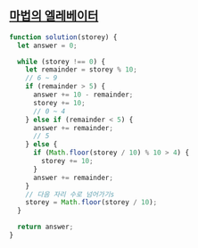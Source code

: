 ## <a href='https://school.programmers.co.kr/learn/courses/30/lessons/148653'>마법의 엘레베이터 </a>

```javascript
function solution(storey) {
  let answer = 0;

  while (storey !== 0) {
    let remainder = storey % 10;
    // 6 ~ 9
    if (remainder > 5) {
      answer += 10 - remainder;
      storey += 10;
      // 0 ~ 4
    } else if (remainder < 5) {
      answer += remainder;
      // 5
    } else {
      if (Math.floor(storey / 10) % 10 > 4) {
        storey += 10;
      }
      answer += remainder;
    }
    // 다음 자리 수로 넘어가기s
    storey = Math.floor(storey / 10);
  }

  return answer;
}
```
